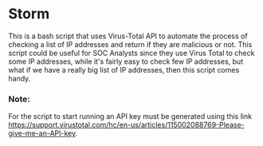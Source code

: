 # Storm
This is a bash script that uses Virus-Total API to automate the process of checking a list of IP addresses and return if they are malicious or not. This script could be useful for SOC Analysts since they use Virus Total to check some IP addresses, while it's fairly easy to check few IP addresses, but what if we have a really big list of IP addresses, then this script comes handy. 

### Note:
For the script to start running an API key must be generated using this link https://support.virustotal.com/hc/en-us/articles/115002088769-Please-give-me-an-API-key. 

